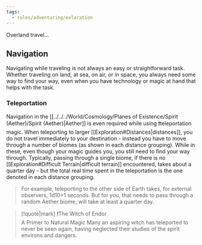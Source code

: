 ```yaml
---
tags:
  - rules/adventuring/exloration
---
```

Overland travel…

## Navigation
Navigating while traveling is not always an easy or straightforward task. Whether traveling on land, at sea, on air, or in space, you always need some way to find your way, even when you have technology or magic at hand that helps with the task.

### Teleportation
Navigation in the [[../../../World/Cosmology/Planes of Existence/Spirit (Aether)/Spirit (Aether)|Aether]] is even required while using ❗teleportation magic.
When teleporting to larger [[Exploration#Distances|distances]], you do not travel immediately to your destination - instead you have to move through a number of biomes (as shown in each distance grouping). While in these, even though your magic guides you, you still need to find your way through.
Typically, passing through a single biome, if there is no [[Exploration#Difficult Terrain|difficult terrain]] encountered, takes about a quarter day - but the total real time spent in the teleportation is the one denoted in each distance grouping.
> For example, teleporting to the other side of Earth takes, for external observers, 1d10+1 seconds. But for you, that needs to pass through a random Aether biome, will take at least a quarter day.

> [!quote|mark] ❗The Witch of Endor <br>A Primer to Natural Magic
> Many an aspiring witch has teleported to never be seen again, having neglected their studies of the spirit environs and dangers.
